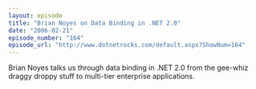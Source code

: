 ```yaml
---
layout: episode
title: "Brian Noyes on Data Binding in .NET 2.0"
date: "2006-02-21"
episode_number: "164"
episode_url: "http://www.dotnetrocks.com/default.aspx?ShowNum=164"
---
```


Brian Noyes talks us through data binding in .NET 2.0 from the gee-whiz draggy droppy stuff to multi-tier enterprise applications.

